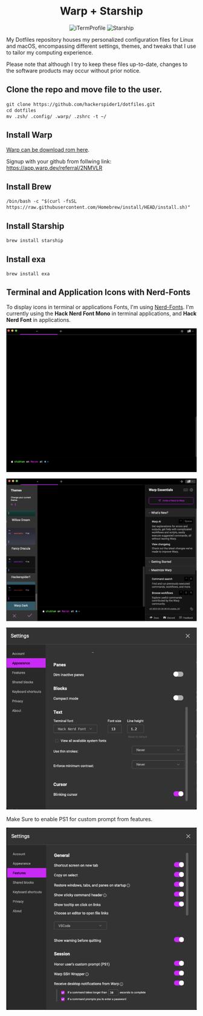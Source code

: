 <div align="center">

# Warp + Starship

<img src="https://avatars.githubusercontent.com/u/71840468?s=200&v=4" alt="iTermProfile" width="50"/>  <img src="https://starship.rs/logo.svg" alt="Starship" width="200"/>
  </div>

My Dotfiles repository houses my personalized configuration files for Linux and macOS, encompassing different settings, themes, and tweaks that I use to tailor my computing experience. 

Please note that although I try to keep these files up-to-date, changes to the software products may occur without prior notice.

  ## Clone the repo and move file to the user.

    git clone https://github.com/hackerspider1/dotfiles.git
    cd dotfiles
    mv .zsh/ .config/ .warp/ .zshrc -t ~/


## Install Warp

[Warp can be download rom here](https://app.warp.dev/get_warp).

Signup with your github from follwing link: https://app.warp.dev/referral/2NMVLR

## Install Brew

    /bin/bash -c "$(curl -fsSL https://raw.githubusercontent.com/Homebrew/install/HEAD/install.sh)"

## Install Starship

    brew install starship


## Install exa

    brew install exa

## Terminal and Application Icons with Nerd-Fonts

To display icons in terminal or applications Fonts, I'm using [Nerd-Fonts](https://www.nerdfonts.com). I'm currently using the **Hack Nerd Font Mono** in terminal applications, and **Hack Nerd Font** in applications.

![Warp](https://raw.githubusercontent.com/hackerspider1/dotfiles/main/Screenshots/Warp.png)

![Warp Theme](https://raw.githubusercontent.com/hackerspider1/dotfiles/main/Screenshots/Warp%20Theme.png)

![Warp Settings](https://raw.githubusercontent.com/hackerspider1/dotfiles/main/Screenshots/Warp%20Setting.png)

Make Sure to enable PS1 for custom prompt from features.

![Feature](https://raw.githubusercontent.com/hackerspider1/dotfiles/main/Screenshots/PS1.png)
